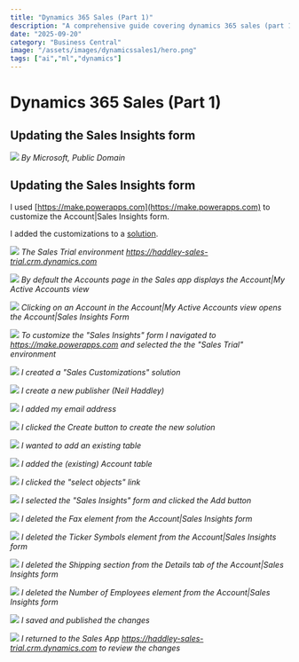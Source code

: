 ```yaml
---
title: "Dynamics 365 Sales (Part 1)"
description: "A comprehensive guide covering dynamics 365 sales (part 1)"
date: "2025-09-20"
category: "Business Central"
image: "/assets/images/dynamicssales1/hero.png"
tags: ["ai","ml","dynamics"]
---
```


# Dynamics 365 Sales (Part 1)

## Updating the Sales Insights form

![](/assets/images/dynamicssales1/dynamics365-color.svg)
*By Microsoft, Public Domain*


## Updating the Sales Insights form

I used [https://make.powerapps.com](https://make.powerapps.com) to customize the Account|Sales Insights form.

I added the customizations to a [solution](modelDriven1.html).

![](/assets/images/dynamicssales1/screenshot-2023-10-21-at-12.48.17-pm-2136x1029.png)
*The Sales Trial environment https://haddley-sales-trial.crm.dynamics.com*

![](/assets/images/dynamicssales1/screenshot-2023-10-21-at-12.46.25-pm-2136x1245.png)
*By default the Accounts page in the Sales app displays the Account|My Active Accounts view*

![](/assets/images/dynamicssales1/screenshot-2023-10-21-at-12.46.39-pm-2136x1244.png)
*Clicking on an Account in the Account|My Active Accounts view opens the Account|Sales Insights Form*

![](/assets/images/dynamicssales1/screenshot-2023-10-21-at-12.49.54-pm-2136x1255.png)
*To customize the "Sales Insights" form I navigated to https://make.powerapps.com and selected the the "Sales Trial" environment*

![](/assets/images/dynamicssales1/screenshot-2023-10-21-at-12.54.50-pm-2136x1103.png)
*I created a "Sales Customizations" solution*

![](/assets/images/dynamicssales1/screenshot-2023-10-21-at-12.55.42-pm-2136x1111.png)
*I create a new publisher (Neil Haddley)*

![](/assets/images/dynamicssales1/screenshot-2023-10-21-at-12.55.52-pm-2136x1111.png)
*I added my email address*

![](/assets/images/dynamicssales1/screenshot-2023-10-21-at-12.57.44-pm-2136x1108.png)
*I clicked the Create button to create the new solution*

![](/assets/images/dynamicssales1/screenshot-2023-10-21-at-12.58.19-pm-2136x1100.png)
*I wanted to add an existing table*

![](/assets/images/dynamicssales1/screenshot-2023-10-21-at-12.58.33-pm-2136x1108.png)
*I added the (existing) Account table*

![](/assets/images/dynamicssales1/screenshot-2023-10-21-at-12.58.47-pm-2136x435.png)
*I clicked the "select objects" link*

![](/assets/images/dynamicssales1/screenshot-2023-10-21-at-1.35.10-pm-2136x1104.png)
*I selected the "Sales Insights" form and clicked the Add button*

![](/assets/images/dynamicssales1/screenshot-2023-10-21-at-1.36.01-pm-2136x1108.png)
*I deleted the Fax element from the Account|Sales Insights form*

![](/assets/images/dynamicssales1/screenshot-2023-10-21-at-1.36.18-pm-2136x1109.png)
*I deleted the Ticker Symbols element from the Account|Sales Insights form*

![](/assets/images/dynamicssales1/screenshot-2023-10-21-at-1.36.45-pm-2136x1103.png)
*I deleted the Shipping section from the Details tab of the Account|Sales Insights form*

![](/assets/images/dynamicssales1/screenshot-2023-10-21-at-1.37.07-pm-2136x691.png)
*I deleted the Number of Employees element from the Account|Sales Insights form*

![](/assets/images/dynamicssales1/screenshot-2023-10-21-at-1.37.25-pm-2136x355.png)
*I saved and published the changes*

![](/assets/images/dynamicssales1/screenshot-2023-10-21-at-1.38.34-pm-2136x1107.png)
*I returned to the Sales App https://haddley-sales-trial.crm.dynamics.com to review the changes*
